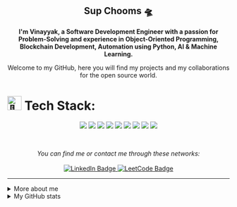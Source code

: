 <h2 align="center">
    Sup Chooms 🛸
</h2>

<p align="center">
    <b>I'm Vinayyak, a Software Development Engineer with a passion for Problem-Solving and experience in Object-Oriented Programming, Blockchain Development, Automation using Python, AI & Machine Learning.</b>
</p>

<p align="center">
    Welcome to my GitHub, here you will find my projects and my collaborations for the open source world.
</p>

<p align="center">
  <h1><picture>
  <source srcset="https://fonts.gstatic.com/s/e/notoemoji/latest/1f916/512.webp" type="image/webp">
  <img src="https://fonts.gstatic.com/s/e/notoemoji/latest/1f916/512.gif" alt="🤖" width="32" height="32">
</picture>Tech Stack:</h1>
</p>
<p align="center">
  <img src="https://img.shields.io/badge/Java-ED8B00?style=for-the-badge&logo=openjdk&logoColor=white">
  <img src="https://img.shields.io/badge/Python-14354C?style=for-the-badge&logo=python&logoColor=white">
  <img src="https://img.shields.io/badge/Spring-6DB33F?style=for-the-badge&logo=spring&logoColor=white">
  <img src="https://img.shields.io/badge/Solidity-e6e6e6?style=for-the-badge&logo=solidity&logoColor=black">
  <img src="https://img.shields.io/badge/Ethereum-3C3C3D?style=for-the-badge&logo=Ethereum&logoColor=white">
  <img src="https://img.shields.io/badge/Cosmos%20SDK-66595C?style=for-the-badge&logo=Atom&logoColor=white">
  <img src="https://img.shields.io/badge/Twilio-F22F46?style=for-the-badge&logo=Twilio&logoColor=white">
  <img src="https://img.shields.io/badge/GIT-E44C30?style=for-the-badge&logo=git&logoColor=white">
  <img src="https://img.shields.io/badge/Markdown-000000?style=for-the-badge&logo=markdown&logoColor=white">
</p>
<br />

<p align="center">
    <i>You can find me or contact me through these networks:</i>
    <br/><br/>
    <a href="https://www.linkedin.com/in/vinayyak" target="_blank">
        <img src="https://img.shields.io/badge/-LinkedIn-0A0A0B?logo=linkedin&style=for-the-badge&logoColor=white" alt="LinkedIn Badge" />
    </a>
     <a href="https://leetcode.com/vinayyak/" target="_blank">
        <img src="https://img.shields.io/badge/-LeetCode-FFA116?style=for-the-badge&logo=LeetCode&logoColor=black" alt="LeetCode Badge" />
    </a>
</p>

<p align="center">
<p/>

<p align="center">
</p>

---

<details>
    <summary>More about me</summary>
    <br />
    <p>
        I have a passion for learning about new technology and concepts. <br />
        I'm currently working on Blockchain Development and AI & Machine Learning
    </p>
    <ul>
        <li>🎓 Bachelors of Technology in Computer Science Engineering </li>
        <li>🎯 Contribute and create open source projects</li>
        <li>📚 I'm studying Solidity | Blockchain Development | Artificial Intelligence </li>
    </ul>
</details>

<details>
    <summary>My GitHub stats</summary>
    <br />
    <p align="center">
        <img src="https://github-profile-trophy.vercel.app/?username=vinayyak&theme=darkhub&margin-w=15" alt="Trophies GitHub" />
    </p>
    <p align="center">
        <img src="https://github-readme-stats.vercel.app/api?username=vinayyak&theme=dark&show_icons=true&include_all_commits=true&locale=en&count_private=true" alt="General Statistics" />
    </p>
    <p align="center">
        <img src="https://github-readme-streak-stats.herokuapp.com/?user=vinayyak&theme=dark" alt="Streak Stats" />
    </p>
    <p align="center">
        <img src="https://github-readme-stats.vercel.app/api/top-langs?username=vinayyak&layout=compact&theme=dark&locale=en&langs_count=10" alt="Techs used in projects" width="495px" />
    </p>
    <p align="center">
        <img src="https://github-readme-activity-graph.vercel.app/graph?username=vinayyak&theme=xcode&bg_color=151515" alt="Activity Graph" />
    </p>
</details>

<!---
vinayyak/vinayyak is a ✨ special ✨ repository because its `README.md` (this file) appears on your GitHub profile.
You can click the Preview link to take a look at your changes.
--->

